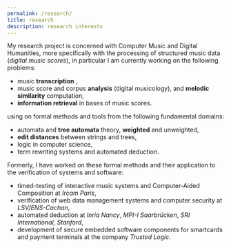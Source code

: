 ```yaml
---
permalink: /research/
title: research
description: research interests
---
```


My research project is concerned with  Computer Music and Digital Humanities, 
more specifically with the processing of structured music data (*digital music scores*), 
in particular I am currently working on the following problems:
<!---  
* the **creation** and **digitalisation** of music notation (assistance to composition and corpus captation), 
--->
* music **transcription** ,
* music score and corpus **analysis** (digital musicology), 
  and **melodic similarity** computation,
* **information retrieval** in bases of music scores.
<!--- 
with a current focus on the two following applications:
* automated music **transcription** and 
* the computation of **melodic similarity**.
--->
using on formal methods and tools from the following fundamental domains:
* automata and **tree automata** theory, **weighted** and unweighted, 
* **edit distances** between strings and trees, 
* logic in computer science, 
* term rewriting systems and automated deduction.

Formerly, I have worked on these formal methods and their application to the verification of systems and software:
* timed-testing of interactive music systems and Computer-Aided Composition at _Ircam Paris_,
* verification of web data management systems and computer security at _LSV/ENS-Cachan_, 
* automated deduction at _Inria Nancy_, _MPI-I Saarbrücken_, _SRI International, Stanford_,
* development of secure embedded software components for smartcards and payment terminals at the company _Trusted Logic_.

